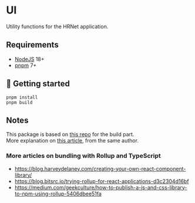 # UI

Utility functions for the HRNet application.

## Requirements

- [NodeJS](https://nodejs.org/en/) 18+
- [pnpm](https://pnpm.io/fr/) 7+

## 🚀 Getting started

```shell
pnpm install
pnpm build
```

## Notes

This package is based on [this repo](https://github.com/sidv93/react-ts-lib) for the build part.  
More explanation on [this article](https://dev.to/siddharthvenkatesh/component-library-setup-with-react-typescript-and-rollup-onj), from the same author.

### More articles on bundling with Rollup and TypeScript

- https://blog.harveydelaney.com/creating-your-own-react-component-library/
- https://blog.bitsrc.io/trying-rollup-for-react-applications-d3c2304d16bf
- https://medium.com/geekculture/how-to-publish-a-js-and-css-library-to-npm-using-rollup-5406dbee51fa
